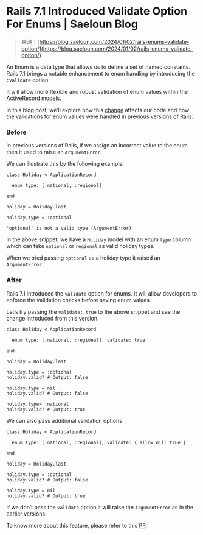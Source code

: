 <!--yml
category: 未分类
date: 2024-05-27 14:28:58
-->

# Rails 7.1 Introduced Validate Option For Enums | Saeloun Blog

> 来源：[https://blog.saeloun.com/2024/01/02/rails-enums-validate-option/](https://blog.saeloun.com/2024/01/02/rails-enums-validate-option/)

An Enum is a data type that allows us to define a set of named constants. Rails 7.1 brings a notable enhancement to enum handling by introducing the `:validate` option.

It will allow more flexible and robust validation of enum values within the ActiveRecord models.

In this blog post, we’ll explore how this [change](https://github.com/rails/rails/pull/49100) affects our code and how the validations for enum values were handled in previous versions of Rails.

### Before

In previous versions of Rails, if we assign an incorrect value to the enum then it used to raise an `ArgumentError`.

We can illustrate this by the following example.

```
class Holiday < ApplicationRecord

  enum type: [:national, :regional]

end

holiday = Holiday.last

holiday.type = :optional
```

```
'optional' is not a valid type (ArgumentError)
```

In the above snippet, we have a `Holiday` model with an enum `type` column which can take `national` or `regional` as valid holiday types.

When we tried passing `optional` as a holiday type it raised an `ArgumentError`.

### After

Rails 7.1 introduced the `validate` option for enums. It will allow developers to enforce the validation checks before saving enum values.

Let’s try passing the `validate: true` to the above snippet and see the change introduced from this version.

```
class Holiday < ApplicationRecord

  enum type: [:national, :regional], validate: true

end

holiday = Holiday.last

holiday.type = :optional
holiday.valid? # Output: false

holiday.type = nil
holiday.valid? # Output: false

holiday.type= :national
holiday.valid? # Output: true
```

We can also pass additional validation options

```
class Holiday < ApplicationRecord

  enum type: [:national, :regional], validate: { allow_nil: true }

end

holiday = Holiday.last

holiday.type = :optional
holiday.valid? # Output: false

holiday.type = nil
holiday.valid? # Output: true
```

If we don’t pass the `validate` option it will raise the `ArgumentError` as in the earlier versions.

To know more about this feature, please refer to this [PR](https://github.com/rails/rails/pull/49100)